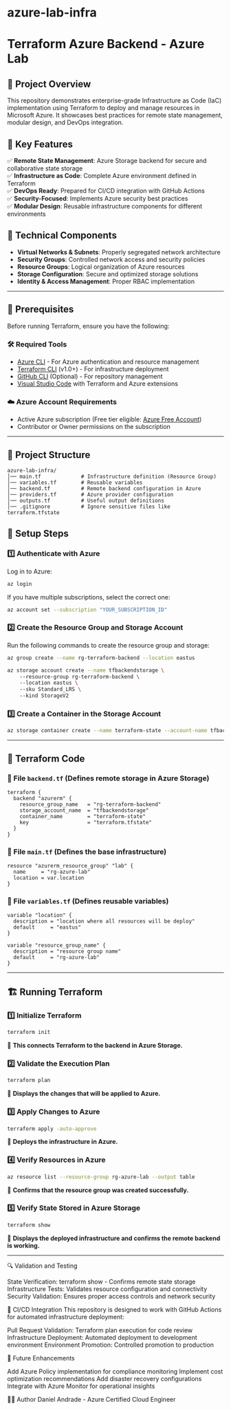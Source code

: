 # azure-lab-infra
# **Terraform Azure Backend - Azure Lab**

## 📌 Project Overview
This repository demonstrates enterprise-grade Infrastructure as Code (IaC) implementation using Terraform to deploy and manage resources in Microsoft Azure. It showcases best practices for remote state management, modular design, and DevOps integration.

## 🎯 Key Features
✅ **Remote State Management**: Azure Storage backend for secure and collaborative state storage  
✅ **Infrastructure as Code**: Complete Azure environment defined in Terraform  
✅ **DevOps Ready**: Prepared for CI/CD integration with GitHub Actions  
✅ **Security-Focused**: Implements Azure security best practices  
✅ **Modular Design**: Reusable infrastructure components for different environments  

## 🔧 Technical Components
- **Virtual Networks & Subnets**: Properly segregated network architecture
- **Security Groups**: Controlled network access and security policies
- **Resource Groups**: Logical organization of Azure resources
- **Storage Configuration**: Secure and optimized storage solutions
- **Identity & Access Management**: Proper RBAC implementation

---

## 🔧 **Prerequisites**
Before running Terraform, ensure you have the following:

### 🛠 Required Tools
- [Azure CLI](https://aka.ms/installazurecliwindows) - For Azure authentication and resource management
- [Terraform CLI](https://developer.hashicorp.com/terraform/downloads) (v1.0+) - For infrastructure deployment
- [GitHub CLI](https://cli.github.com/) (Optional) - For repository management
- [Visual Studio Code](https://code.visualstudio.com/) with Terraform and Azure extensions

### ☁️ Azure Account Requirements
- Active Azure subscription (Free tier eligible: [Azure Free Account](https://azure.microsoft.com/en-us/free/))
- Contributor or Owner permissions on the subscription

---

## 📂 **Project Structure**
```plaintext
azure-lab-infra/
│── main.tf             # Infrastructure definition (Resource Group)
│── variables.tf        # Reusable variables
│── backend.tf          # Remote backend configuration in Azure
│── providers.tf        # Azure provider configuration
│── outputs.tf          # Useful output definitions
│── .gitignore          # Ignore sensitive files like terraform.tfstate
```


## 🚀 **Setup Steps**

### **1️⃣ Authenticate with Azure**
Log in to Azure:
```sh
az login
```
If you have multiple subscriptions, select the correct one:
```sh
az account set --subscription "YOUR_SUBSCRIPTION_ID"
```

### **2️⃣ Create the Resource Group and Storage Account**
Run the following commands to create the resource group and storage:
```sh
az group create --name rg-terraform-backend --location eastus

az storage account create --name tfbackendstorage \  
    --resource-group rg-terraform-backend \  
    --location eastus \  
    --sku Standard_LRS \  
    --kind StorageV2
```

### **3️⃣ Create a Container in the Storage Account**
```sh
az storage container create --name terraform-state --account-name tfbackendstorage
```




---

## 📜 **Terraform Code**

### **📄 File `backend.tf`** (Defines remote storage in Azure Storage)
```hcl
terraform {
  backend "azurerm" {
    resource_group_name   = "rg-terraform-backend"
    storage_account_name  = "tfbackendstorage"
    container_name        = "terraform-state"
    key                   = "terraform.tfstate"
  }
}
```

### **📄 File `main.tf`** (Defines the base infrastructure)
```hcl
resource "azurerm_resource_group" "lab" {
  name     = "rg-azure-lab"
  location = var.location
}
```

### **📄 File `variables.tf`** (Defines reusable variables)
```hcl
variable "location" {
  description = "location where all resources will be deploy"
  default     = "eastus"
}

variable "resource_group_name" {
  description = "resource group name"
  default     = "rg-azure-lab"
}
```

---

## 🏗 **Running Terraform**
### **1️⃣ Initialize Terraform**
```sh
terraform init
```
📌 **This connects Terraform to the backend in Azure Storage.**

### **2️⃣ Validate the Execution Plan**
```sh
terraform plan
```
📌 **Displays the changes that will be applied to Azure.**

### **3️⃣ Apply Changes to Azure**
```sh
terraform apply -auto-approve
```
📌 **Deploys the infrastructure in Azure.**

### **4️⃣ Verify Resources in Azure**
```sh
az resource list --resource-group rg-azure-lab --output table
```
📌 **Confirms that the resource group was created successfully.**

### **5️⃣ Verify State Stored in Azure Storage**
```sh
terraform show
```
📌 **Displays the deployed infrastructure and confirms the remote backend is working.**

---
🔍 Validation and Testing

State Verification: terraform show - Confirms remote state storage
Infrastructure Tests: Validates resource configuration and connectivity
Security Validation: Ensures proper access controls and network security

🚦 CI/CD Integration
This repository is designed to work with GitHub Actions for automated infrastructure deployment:

Pull Request Validation: Terraform plan execution for code review
Infrastructure Deployment: Automated deployment to development environment
Environment Promotion: Controlled promotion to production

🔮 Future Enhancements

Add Azure Policy implementation for compliance monitoring
Implement cost optimization recommendations
Add disaster recovery configurations
Integrate with Azure Monitor for operational insights


👨‍💻 Author
Daniel Andrade - Azure Certified Cloud Engineer


